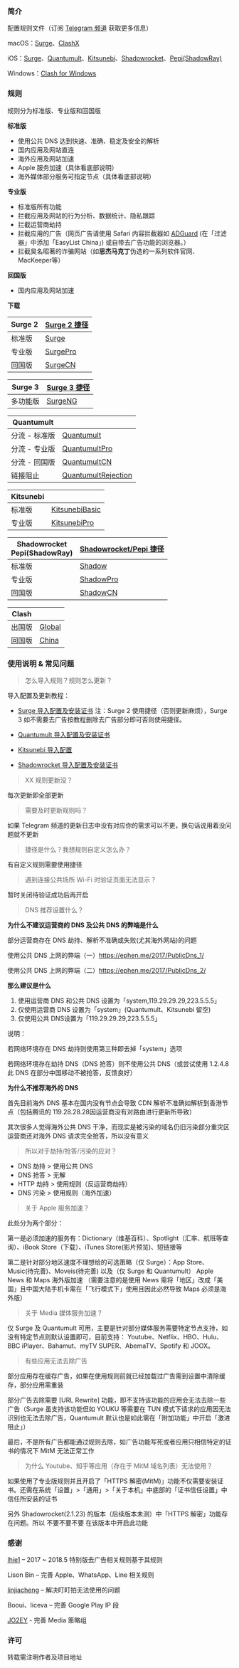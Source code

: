 ### 简介

配置规则文件（订阅 [Telegram 频道](https://t.me/DivineEngine_Profiles) 获取更多信息）

macOS：[Surge](https://nssurge.com/)、[ClashX](https://github.com/yichengchen/clashX)

iOS：[Surge](https://itunes.apple.com/app/apple-store/id1329879957?mt=8)、[Quantumult](https://itunes.apple.com/app/apple-store/id1252015438?mt=8)、[Kitsunebi](https://testflight.apple.com/join/2w6EF67u)、[Shadowrocket](https://itunes.apple.com/app/apple-store/id932747118?mt=8)、[Pepi(ShadowRay)](https://itunes.apple.com/app/apple-store/id1283082051?mt=8) 

Windows：[Clash for Windows](https://github.com/Fndroid/clash_for_windows_pkg)

### 规则

规则分为标准版、专业版和回国版

**标准版**

- 使用公共 DNS 达到快速、准确、稳定及安全的解析
- 国内应用及网站直连
- 海外应用及网站加速
- Apple 服务加速（具体看底部说明）
- 海外媒体部分服务可指定节点（具体看底部说明）

**专业版**

- 标准版所有功能
- 拦截应用及网站的行为分析、数据统计、隐私跟踪
- 拦截运营商劫持
- 拦截应用的广告（网页广告请使用 Safari 内容拦截器如 [ADGuard](https://itunes.apple.com/app/apple-store/id1047223162?mt=8) (在「过滤器」中添加「EasyList China」) 或自带去广告功能的浏览器。）
- 拦截臭名昭著的诈骗网站（如**思杰马克丁**伪造的一系列软件官网、MacKeeper等）

**回国版**

- 国内应用及网站加速

**下载**

| Surge 2 | [Surge 2 捷径](https://www.icloud.com/shortcuts/0913876d77d647f7b229903edb3a9be0) |
| ------- | ------------------------------------------------------------ |
| 标准版  | [Surge](https://raw.githubusercontent.com/ConnersHua/Profiles/master/Surge.conf) |
| 专业版  | [SurgePro](https://raw.githubusercontent.com/ConnersHua/Profiles/master/SurgePro.conf) |
| 回国版  | [SurgeCN](https://raw.githubusercontent.com/ConnersHua/Profiles/master/SurgeCN.conf) |

| Surge 3  | [Surge 3 捷径](https://www.icloud.com/shortcuts/bbb973be542a4c4bba94101f2ae16bcf) |
| -------- | ------------------------------------------------------------ |
| 多功能版 | [SurgeNG](https://raw.githubusercontent.com/ConnersHua/Profiles/master/SurgeNG.conf) |

| Quantumult    |                                                              |
| ------------- | ------------------------------------------------------------ |
| 分流 - 标准版 | [Quantumult](https://raw.githubusercontent.com/ConnersHua/Profiles/master/Quantumult.conf) |
| 分流 - 专业版 | [QuantumultPro](https://raw.githubusercontent.com/ConnersHua/Profiles/master/QuantumultPro.conf) |
| 分流 - 回国版 | [QuantumultCN](https://raw.githubusercontent.com/ConnersHua/Profiles/master/QuantumultCN.conf) |
| 链接阻止      | [QuantumultRejection](https://raw.githubusercontent.com/ConnersHua/Profiles/master/QuantumultRejection.conf) |

| Kitsunebi |                                                              |
| --------- | ------------------------------------------------------------ |
| 标准版    | [KitsunebiBasic](https://raw.githubusercontent.com/ConnersHua/Profiles/master/Kitsunebi/Basic.conf) |
| 专业版    | [KitsunebiPro](https://raw.githubusercontent.com/ConnersHua/Profiles/master/Kitsunebi/Pro.conf) |

| Shadowrocket<br />Pepi(ShadowRay) | [Shadowrocket/Pepi 捷径](https://www.icloud.com/shortcuts/cc910e552547405c8dc54df04a678bd7) |
| --------------------------------- | ------------------------------------------------------------ |
| 标准版                            | [Shadow](https://raw.githubusercontent.com/ConnersHua/Profiles/master/Shadow.conf) |
| 专业版                            | [ShadowPro](https://raw.githubusercontent.com/ConnersHua/Profiles/master/ShadowPro.conf) |
| 回国版                            | [ShadowCN](https://raw.githubusercontent.com/ConnersHua/Profiles/master/ShadowCN.conf) |

| Clash  |                                                              |
| ------ | ------------------------------------------------------------ |
| 出国版 | [Global](https://raw.githubusercontent.com/ConnersHua/Profiles/master/Clash/Global.yml) |
| 回国版 | [China](https://raw.githubusercontent.com/ConnersHua/Profiles/master/Clash/China.yml) |

### 使用说明 & 常见问题

> 怎么导入规则？规则怎么更新？

导入配置及更新教程：

- [Surge 导入配置及安装证书](https://medium.com/circumvention-technology/import-profile-on-surge-2d4119822302)
  注：Surge 2 使用捷径（否则更新麻烦），Surge 3 如不需要去广告按教程删除去广告部分即可否则使用捷径。

- [Quantumult 导入配置及安装证书](https://medium.com/circumvention-technology/import-profile-on-quantumult-2e5cef9cb0c5)
- [Kitsunebi 导入配置](https://medium.com/circumvention-technology/import-profile-on-kitsunebi-6befa3db03db)
- [Shadowrocket 导入配置及安装证书](https://medium.com/circumvention-technology/import-profile-on-shadowrocket-f183cd4e95ae)



> XX 规则更新没？

每次更新即全部更新



> 需要及时更新规则吗？

如果 Telegram 频道的更新日志中没有对应你的需求可以不更，换句话说用着没问题就不更新



> 捷径是什么？我想规则自定义怎么办？

有自定义规则需要使用捷径



> 遇到连接公共场所 Wi-Fi 时验证页面无法显示？

暂时关闭待验证成功后再开启



> DNS 推荐设置什么？

**为什么不建议运营商的 DNS 及公共 DNS 的弊端是什么**

部分运营商存在 DNS 劫持、解析不准确或失败(尤其海外网站)的问题

使用公共 DNS 上网的弊端（一）https://ephen.me/2017/PublicDns_1/

使用公共 DNS 上网的弊端（二）https://ephen.me/2017/PublicDns_2/

**那么建议是什么**

1. 使用运营商 DNS 和公共 DNS 设置为「system,119.29.29.29,223.5.5.5」
2. 仅使用运营商 DNS 设置为「system」(Quantumult、Kitsunebi 留空)
3. 仅使用公共 DNS设置为「119.29.29.29,223.5.5.5」

说明：

若网络环境存在 DNS 劫持则使用第三种即去掉「system」选项

若网络环境存在劫持 DNS（DNS 抢答）则不使用公共 DNS（或尝试使用 1.2.4.8 此 DNS 在部分中国移动不被抢答，反馈良好）

**为什么不推荐海外的 DNS**

首先目前海外 DNS 基本在国内没有节点会导致 CDN 解析不准确如解析到香港节点（包括腾讯的 119.28.28.28因运营商没有对路由进行更新所导致）

其次很多人觉得海外公共 DNS 干净，而现实是被污染的域名仍旧污染部分重灾区运营商还对海外 DNS 请求完全抢答，所以没有意义

> 所以对于劫持/抢答/污染的应对？

- DNS 劫持 > 使用公共 DNS
- DNS 抢答 > 无解
- HTTP 劫持 > 使用规则（反运营商劫持）
- DNS 污染 > 使用规则（海外加速）



> 关于 Apple 服务加速？

此处分为两个部分：

第一是必须加速的服务有：Dictionary（维基百科）、Spotlight（汇率、航班等查询）、iBook Store（下载）、iTunes Store(影片预览)、短链接等

第二是针对部分地区速度不理想给的可选策略（仅 Surge）：App Store、Music(待完善)、Moveis(待完善) 以及（仅 Surge 和 Quantumult） Apple News 和 Maps 海外版加速
（需要注意的是使用 News 需将「地区」改成「美国」且中国大陆手机卡需在「飞行模式下」使用且因此必然导致 Maps 必须是海外版）



> 关于 Media 媒体服务加速？

仅 Surge 及 Quantumult 可用，主要是针对部分媒体服务需要特定节点支持，如没有特定节点则默认设置即可，目前支持： Youtube、Netflix、HBO、Hulu、BBC iPlayer、Bahamut、myTV SUPER、AbemaTV、Spotify 和 JOOX。



> 有些应用无法去除广告

部分应用存在缓存广告，如果在使用规则前就已经加载过广告需到设置中清除缓存，部分应用需重装

部分广告去除需要 [URL Rewrite] 功能，即不支持该功能的应用会无法去除一些广告（Surge 虽支持该功能但如 YOUKU 等需要在 TUN 模式下请求的应用因无法识别也无法去除广告，Quantumult 默认也是如此需在「附加功能」中开启「激进阻止」）

最后，不是所有广告都能通过规则去除，如广告功能写死或者应用只相信特定的证书的情况下 MitM 无法正常工作



> 为什么 Youtube、知乎等应用（存在于 MitM 域名列表）无法使用？

如果使用了专业版规则并且开启了「HTTPS 解密(MitM)」功能不仅需要安装证书。还需在系统「设置」>「通用」>「关于本机」中底部的「证书信任设置」中信任所安装的证书

另外 Shadowrocket(2.1.23) 的版本（后续版本未测）中「HTTPS 解密」功能存在问题。所以 不要不要不要 在该版本中开启此功能

### 感谢

[lhie1](https://github.com/lhie1) – 2017 ~ 2018.5 特别版去广告相关规则基于其规则

Lison Bin – 完善 Apple、WhatsApp、Line 相关规则

[linjiacheng](https://github.com/linjiacheng) – 解决盯盯拍无法使用的问题

Booui、liceva – 完善 Google Play IP 段

[JO2EY](https://github.com/JO2EY) - 完善 Media 策略组

### 许可

转载需注明作者及项目地址
